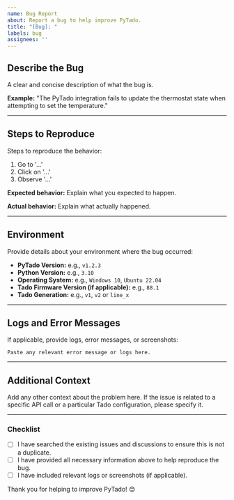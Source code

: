 ```yaml
---
name: Bug Report
about: Report a bug to help improve PyTado.
title: "[Bug]: "
labels: bug
assignees: ''
---
```


## Describe the Bug
A clear and concise description of what the bug is.

**Example:**
"The PyTado integration fails to update the thermostat state when attempting to set the temperature."

---

## Steps to Reproduce
Steps to reproduce the behavior:
1. Go to '...'
2. Click on '...'
3. Observe '...'

**Expected behavior:**
Explain what you expected to happen.

**Actual behavior:**
Explain what actually happened.

---

## Environment
Provide details about your environment where the bug occurred:
- **PyTado Version:** e.g., `v1.2.3`
- **Python Version:** e.g., `3.10`
- **Operating System:** e.g., `Windows 10`, `Ubuntu 22.04`
- **Tado Firmware Version (if applicable):** e.g., `88.1`
- **Tado Generation:** e.g., `v1`, `v2` or `line_x`

---

## Logs and Error Messages
If applicable, provide logs, error messages, or screenshots:
```plaintext
Paste any relevant error message or logs here.
```

---

## Additional Context
Add any other context about the problem here. If the issue is related to a specific API call or a particular Tado configuration, please specify it.

---

### Checklist
- [ ] I have searched the existing issues and discussions to ensure this is not a duplicate.
- [ ] I have provided all necessary information above to help reproduce the bug.
- [ ] I have included relevant logs or screenshots (if applicable).

Thank you for helping to improve PyTado! 😊
